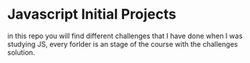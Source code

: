 # Javascript Initial Projects

in this repo you will find different challenges that I have done when I was studying JS, every forlder is an stage of the course with the challenges solution.
